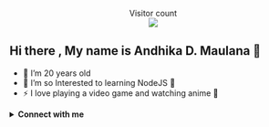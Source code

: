 <p align="center"> 
  Visitor count<br>
  <img src="https://profile-counter.glitch.me/dkmpostor/count.svg" />
</p>

## Hi there , My name is Andhika D. Maulana 👋

- 🔭 I’m 20 years old 
- 🌱 I’m so Interested to learning NodeJS 🤣
- ⚡ I love playing a video game and watching anime 🤣

<details>
  <summary><b>Connect with me</b></summary>
  <p align="center">
    <i>Let's connect and chat! We are about to Change the World.</i><br><br>
    <a href="https://twitter.com/dkftseasx" target="blank"><img align="center" src="https://cdn.jsdelivr.net/npm/simple-icons@3.0.1/icons/twitter.svg" alt="Andhika Dwi Maulana" height="30" width="40" /></a>
    <a href="https://fb.com/dkftseasx" target="blank"><img align="center" src="https://cdn.jsdelivr.net/npm/simple-icons@3.0.1/icons/facebook.svg" alt="Andhika Dwi Maulana" height="30" width="40" /></a>
    <a href="https://instagram.com/dkmpostor" target="blank"><img align="center" src="https://cdn.jsdelivr.net/npm/simple-icons@3.0.1/icons/instagram.svg" alt="dkmpostor" height="30" width="40" /></a>
    <a href="https://www.youtube.com/channel/UCefMp0xDr_gjHNzcGCj1Bww" target="blank"><img align="center" src="https://cdn.jsdelivr.net/npm/simple-icons@3.0.1/icons/youtube.svg" alt="DK Channel" height="30" width="40" /></a>
  </p>
</details>
